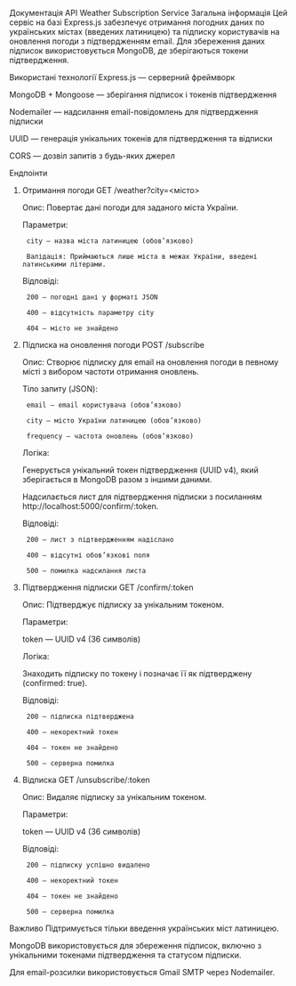 Документація API Weather Subscription Service
Загальна інформація
Цей сервіс на базі Express.js забезпечує отримання погодних даних по українських містах (введених латиницею) та підписку користувачів на оновлення погоди з підтвердженням email. Для збереження даних підписок використовується MongoDB, де зберігаються токени підтвердження.

Використані технології
Express.js — серверний фреймворк

MongoDB + Mongoose — зберігання підписок і токенів підтвердження

Nodemailer — надсилання email-повідомлень для підтвердження підписки

UUID — генерація унікальних токенів для підтвердження та відписки

CORS — дозвіл запитів з будь-яких джерел

Ендпоінти
1. Отримання погоди
    GET /weather?city=<місто>

    Опис: Повертає дані погоди для заданого міста України.

    Параметри:

        city — назва міста латиницею (обов’язково)

        Валідація: Приймаються лише міста в межах України, введені латинськими літерами.

    Відповіді:

        200 — погодні дані у форматі JSON

        400 — відсутність параметру city

        404 — місто не знайдено

2. Підписка на оновлення погоди
    POST /subscribe

    Опис: Створює підписку для email на оновлення погоди в певному місті з вибором частоти отримання оновлень.

    Тіло запиту (JSON):

        email — email користувача (обов’язково)

        city — місто України латиницею (обов’язково)

        frequency — частота оновлень (обов’язково)

    Логіка:

    Генерується унікальний токен підтвердження (UUID v4), який зберігається в MongoDB разом з іншими даними.

    Надсилається лист для підтвердження підписки з посиланням http://localhost:5000/confirm/:token.

    Відповіді:

        200 — лист з підтвердженням надіслано

        400 — відсутні обов’язкові поля

        500 — помилка надсилання листа

3. Підтвердження підписки
    GET /confirm/:token

    Опис: Підтверджує підписку за унікальним токеном.

    Параметри:

    token — UUID v4 (36 символів)

    Логіка:

    Знаходить підписку по токену і позначає її як підтверджену (confirmed: true).

    Відповіді:

        200 — підписка підтверджена

        400 — некоректний токен

        404 — токен не знайдено

        500 — серверна помилка

4. Відписка
GET /unsubscribe/:token

    Опис: Видаляє підписку за унікальним токеном.

    Параметри:

    token — UUID v4 (36 символів)

    Відповіді:

        200 — підписку успішно видалено

        400 — некоректний токен

        404 — токен не знайдено

        500 — серверна помилка

Важливо
Підтримується тільки введення українських міст латиницею.

MongoDB використовується для збереження підписок, включно з унікальними токенами підтвердження та статусом підписки.

Для email-розсилки використовується Gmail SMTP через Nodemailer.